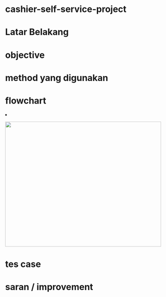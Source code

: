 # cashier-self-service-project

# Latar Belakang

# objective

# method yang digunakan

# flowchart
</li><li>
 <p>
<img align="center" src="src/flowchart.png" width="500" height="400" />
</p>

# tes case

# saran / improvement
